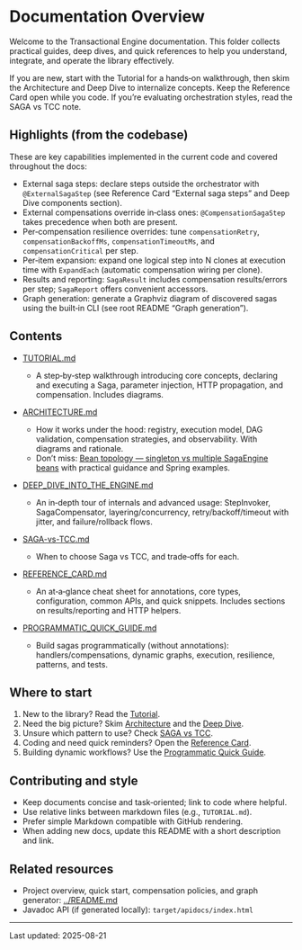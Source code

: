 # Documentation Overview

Welcome to the Transactional Engine documentation. This folder collects practical guides, deep dives, and quick references to help you understand, integrate, and operate the library effectively.

If you are new, start with the Tutorial for a hands‑on walkthrough, then skim the Architecture and Deep Dive to internalize concepts. Keep the Reference Card open while you code. If you’re evaluating orchestration styles, read the SAGA vs TCC note.

## Highlights (from the codebase)

These are key capabilities implemented in the current code and covered throughout the docs:
- External saga steps: declare steps outside the orchestrator with `@ExternalSagaStep` (see Reference Card “External saga steps” and Deep Dive components section).
- External compensations override in‑class ones: `@CompensationSagaStep` takes precedence when both are present.
- Per‑compensation resilience overrides: tune `compensationRetry`, `compensationBackoffMs`, `compensationTimeoutMs`, and `compensationCritical` per step.
- Per‑item expansion: expand one logical step into N clones at execution time with `ExpandEach` (automatic compensation wiring per clone).
- Results and reporting: `SagaResult` includes compensation results/errors per step; `SagaReport` offers convenient accessors.
- Graph generation: generate a Graphviz diagram of discovered sagas using the built‑in CLI (see root README “Graph generation”).

## Contents

- [TUTORIAL.md](TUTORIAL.md)
  - A step‑by‑step walkthrough introducing core concepts, declaring and executing a Saga, parameter injection, HTTP propagation, and compensation. Includes diagrams.

- [ARCHITECTURE.md](ARCHITECTURE.md)
  - How it works under the hood: registry, execution model, DAG validation, compensation strategies, and observability. With diagrams and rationale.
  - Don’t miss: [Bean topology — singleton vs multiple SagaEngine beans](ARCHITECTURE.md#bean-topology-singleton-vs-multiple-sagaengine-beans) with practical guidance and Spring examples.

- [DEEP_DIVE_INTO_THE_ENGINE.md](DEEP_DIVE_INTO_THE_ENGINE.md)
  - An in‑depth tour of internals and advanced usage: StepInvoker, SagaCompensator, layering/concurrency, retry/backoff/timeout with jitter, and failure/rollback flows.

- [SAGA-vs-TCC.md](SAGA-vs-TCC.md)
  - When to choose Saga vs TCC, and trade‑offs for each.

- [REFERENCE_CARD.md](REFERENCE_CARD.md)
  - An at‑a‑glance cheat sheet for annotations, core types, configuration, common APIs, and quick snippets. Includes sections on results/reporting and HTTP helpers.

- [PROGRAMMATIC_QUICK_GUIDE.md](PROGRAMMATIC_QUICK_GUIDE.md)
  - Build sagas programmatically (without annotations): handlers/compensations, dynamic graphs, execution, resilience, patterns, and tests.

## Where to start

1. New to the library? Read the [Tutorial](TUTORIAL.md).
2. Need the big picture? Skim [Architecture](ARCHITECTURE.md) and the [Deep Dive](DEEP_DIVE_INTO_THE_ENGINE.md).
3. Unsure which pattern to use? Check [SAGA vs TCC](SAGA-vs-TCC.md).
4. Coding and need quick reminders? Open the [Reference Card](REFERENCE_CARD.md).
5. Building dynamic workflows? Use the [Programmatic Quick Guide](PROGRAMMATIC_QUICK_GUIDE.md).

## Contributing and style

- Keep documents concise and task‑oriented; link to code where helpful.
- Use relative links between markdown files (e.g., `TUTORIAL.md`).
- Prefer simple Markdown compatible with GitHub rendering.
- When adding new docs, update this README with a short description and link.

## Related resources

- Project overview, quick start, compensation policies, and graph generator: [../README.md](../README.md#graph-generation-sagas-dag-via-graphviz)
- Javadoc API (if generated locally): `target/apidocs/index.html`

---

Last updated: 2025-08-21
